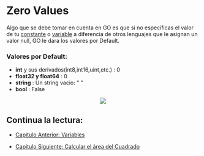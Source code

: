 # Zero Values

Algo que se debe tomar en cuenta en GO es que si no especificas el valor de tu [constante](./../02_Constantes) o [variable](./03_Variables) a diferencia de otros lenguajes que le asignan un valor null, GO le dara los valores por Default.

### Valores por Default:

- **int** y sus derivados(int8,int16,uint,etc.) : 0
- **float32 y float64** : 0
- **string** : Un string vacio: " "
- **bool** : False

<div align="center">
<a href="https://youtu.be/tMszep7KSbM"><img src="./../../img/04-min.png"/></a>
</div>

## Continua la lectura:

- [Capitulo Anterior: Variables](./../03_Variables)

- [Capitulo Siguiente: Calcular el área del Cuadrado](./../05_Area-Cuadrado)
